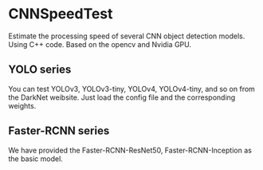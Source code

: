 # CNNSpeedTest
Estimate the processing speed of several CNN object detection models.
Using C++ code. Based on the opencv and Nvidia GPU.

## YOLO series
You can test YOLOv3, YOLOv3-tiny, YOLOv4, YOLOv4-tiny, and so on from the DarkNet weibsite.
Just load the config file and the corresponding weights.

## Faster-RCNN series
We have provided the Faster-RCNN-ResNet50, Faster-RCNN-Inception as the basic model.

